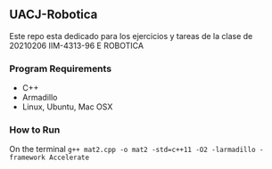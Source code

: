 ## UACJ-Robotica
Este repo esta dedicado para los ejercicios y tareas de la clase de 20210206 IIM-4313-96 E ROBOTICA

### Program Requirements
- C++
- Armadillo
- Linux, Ubuntu, Mac OSX

### How to Run

On the terminal `g++ mat2.cpp -o mat2 -std=c++11 -O2 -larmadillo -framework Accelerate`
